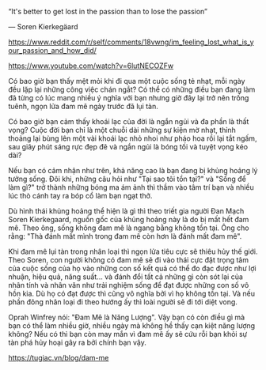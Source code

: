 “It's better to get lost in the passion than to lose the passion”

― Soren Kierkegäard

https://www.reddit.com/r/self/comments/18vwng/im_feeling_lost_what_is_your_passion_and_how_did/

https://www.youtube.com/watch?v=6lutNECOZFw

Có bao giờ bạn thấy mệt mỏi khi đi qua một cuộc sống tẻ nhạt, mỗi ngày đều lặp lại những công việc chán ngắt? Có thể có những điều bạn đang làm đã từng có lúc mang nhiều ý nghĩa với bạn nhưng giờ đây lại trở nên trống tuênh, ngọn lửa đam mê ngày trước đã lụi tàn.

Có bao giờ bạn cảm thấy khoái lạc của đời là ngắn ngủi và đa phần là thất vọng? Cuộc đời bạn chỉ là một chuỗi dài những sự kiện mờ nhạt, thỉnh thoảng lại bùng lên một vài khoái lạc nhỏ nhoi như pháo hoa rồi lại tắt ngấm, sau giây phút sáng rực đẹp đẽ và ngắn ngủi là bóng tối và tuyệt vọng kéo dài?

Nếu bạn có cảm nhận như trên, khả năng cao là bạn đang bị khủng hoảng lý tưởng sống. Đôi khi, những câu hỏi như "Tại sao tôi tồn tại?" và "Sống để làm gì?" trở thành những bóng ma ám ảnh thì thầm vào tâm trí bạn và nhiều lúc thò cánh tay ra bóp cổ làm bạn ngạt thở.

Dù hình thái khủng hoảng thể hiện là gì thì theo triết gia người Đan Mạch Soren Kierkegaard, nguồn gốc của khủng hoảng này là do bị mất hết đam mê. Theo ông, sống không đam mê là ngang bằng không tồn tại. Ông cho rằng: "Thà đánh mất mình trong đam mê còn hơn là đánh mất đam mê". 

Khi đam mê lụi tàn trong nhân loại thì ngọn lửa tiêu cực sẽ thiêu hủy thế giới. Theo Soren, con người không có đam mê sẽ đi vào thái cực đặt trọng tâm của cuộc sống của họ vào những con số kết quả có thể đo đạc được như lợi nhuận, hiệu quả, năng suất... và đánh đổi tất cả những gì còn sót lại của nhân tính và nhân văn như trải nghiệm sống để đạt được những con số vô hồn kia. Dù họ có đạt được thì cũng vô nghĩa bởi vì họ không tồn tại. Và nếu phần đông nhân loại đi theo hướng ấy thì loài người sẽ đi tới diệt vong.

Oprah Winfrey nói: "Đam Mê là Năng Lượng". Vậy bạn có còn điều gì mà bạn có thể làm nhiều giờ, nhiều ngày mà không hề thấy cạn kiệt năng lượng không? Nếu có thì bạn còn may mắn vì đam mê ấy sẽ cứu rỗi bạn khỏi sự tàn phá hủy hoại gây ra bởi chính bạn vậy.

https://tugiac.vn/blog/dam-me